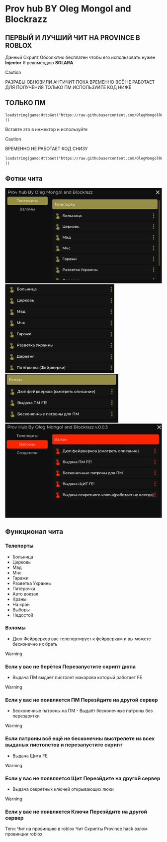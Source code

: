 # **Prov hub** BY Oleg Mongol and Blockrazz
## ПЕРВЫЙ И ЛУЧШИЙ ЧИТ НА PROVINCE В ROBLOX
Данный Скрипт Обсолютно бесплатен чтобы его использовать нужен __Injector__
Я рекомендую **SOLARA**
> [!CAUTION]
> РАЗРАБЫ ОБНОВИЛИ АНТИЧИТ ПОКА ВРЕМЕННО ВСЁ НЕ РАБОТАЕТ ДЛЯ ПОЛУЧЕНИЯ ТОЛЬКО ПМ ИСПОЛЬЗУЙТЕ КОД НИЖЕ

## ТОЛЬКО ПМ
```
loadstring(game:HttpGet("https://raw.githubusercontent.com/OlegMongolRoblox/Hacks/refs/heads/main/Only%20gun"))()
```
Вставте это в инжектор и используйте 
> [!CAUTION]
> ВРЕМЕННО НЕ РАБОТАЕТ КОД СНИЗУ

```
loadstring(game:HttpGet("https://raw.githubusercontent.com/OlegMongolRoblox/Hacks/refs/heads/main/Last%20version"))()
```
## Фотки чита
![ ](https://github.com/OlegMongolRoblox/Hacks/blob/main/photo_2025-01-06_18-21-12.jpg?raw=true)
![ ](https://github.com/OlegMongolRoblox/Hacks/blob/main/photo_2025-01-06_18-34-26.jpg?raw=true)
![ ](https://github.com/OlegMongolRoblox/Hacks/blob/main/Снимок%20экрана%202025-01-06%20183614.png?raw=true)
![ ](https://raw.githubusercontent.com/OlegMongolRoblox/Hacks/refs/heads/main/photo_2025-02-26_11-03-17.jpg)
## Функционал чита
### Телепорты
+ Больница
+ Церковь
+ Мвд
+ Мчс
+ Гаражи
+ Разветка Украины
+ Пятёрочка
+ Авто вокзал
+ Краны
+ На кран
+ Выборы
+ Недостой
### Взломы
+ Дюп Фейрверков вас телепортирует к фейрверкам и вы можете бесконечно их брать 
> [!WARNING]
> ### Если у вас не берётся Перезапустите скрипт дюпа
+ Выдача ПМ выдаёт пистолет макарова который работает FE
> [!WARNING]
> ### Если у вас не появляется ПМ Перезйдите на другой сервер
+ Бесконечные патроны на ПМ - Выдаёт бесконечные патроны без перезарятки
> [!WARNING]
> ### Если патроны всё ещё не бесконечны выстрелете из всех выданых пистолетов и перезапустите скрипт
+ Выдача Щита FE
> [!WARNING]
> ### Если у вас не появляется Щит Перезйдите на другой сервер
+ Выдача секретных ключей открывающих люки
> [!WARNING]
> ### Если у вас не появляется Ключи Перезйдите на другой сервер








Теги: Чит на провинцию в roblox Чит Скрипты Province hack взлом провинции roblox
